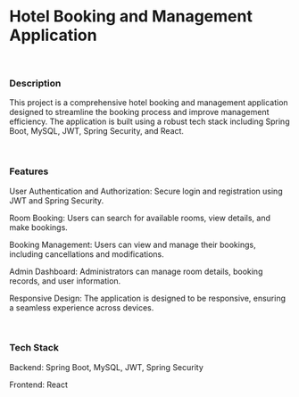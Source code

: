 <h1>Hotel Booking and Management Application </h1>
<br/>
<h3>Description</h3>
<p>This project is a comprehensive hotel booking and management application designed to streamline the booking process and improve management efficiency. The application is built using a robust tech stack including Spring Boot, MySQL, JWT, Spring Security, and React.</p>
<br/>
<h3>Features</h3>
<p>
<p>User Authentication and Authorization: Secure login and registration using JWT and Spring Security.</p>
<p>Room Booking: Users can search for available rooms, view details, and make bookings.</p>
<p>Booking Management: Users can view and manage their bookings, including cancellations and modifications.</p>
<p>Admin Dashboard: Administrators can manage room details, booking records, and user information.</p>
<p>Responsive Design: The application is designed to be responsive, ensuring a seamless experience across devices.</p>
<br/>
<h3>Tech Stack</h3>
<p>Backend: Spring Boot, MySQL, JWT, Spring Security</p>
<p>Frontend: React</p>
